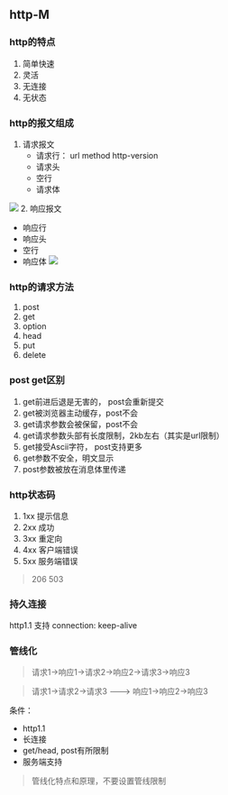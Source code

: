 ## http-M

### http的特点
1. 简单快速
2. 灵活
3. 无连接
4. 无状态

### http的报文组成
1. 请求报文
   - 请求行： url method http-version
   - 请求头
   - 空行
   - 请求体

![](https://img-blog.csdn.net/20170330192653242?watermark/2/text/aHR0cDovL2Jsb2cuY3Nkbi5uZXQvSG9sbW9meQ==/font/5a6L5L2T/fontsize/400/fill/I0JBQkFCMA==/dissolve/70/gravity/SouthEast)
2. 响应报文
   - 响应行
   - 响应头
   - 空行
   - 响应体
![](https://img-blog.csdn.net/20170330192754102?watermark/2/text/aHR0cDovL2Jsb2cuY3Nkbi5uZXQvSG9sbW9meQ==/font/5a6L5L2T/fontsize/400/fill/I0JBQkFCMA==/dissolve/70/gravity/SouthEast)
### http的请求方法
1. post
2. get
3. option
4. head
5. put
6. delete

### post get区别
1. get前进后退是无害的， post会重新提交
2. get被浏览器主动缓存，post不会
3. get请求参数会被保留，post不会
4. get请求参数头部有长度限制，2kb左右（其实是url限制）
5. get接受Ascii字符， post支持更多
6. get参数不安全，明文显示
7. post参数被放在消息体里传递


### http状态码
1. 1xx 提示信息
2. 2xx 成功 
3. 3xx 重定向
4. 4xx 客户端错误
5. 5xx 服务端错误

> 206 503 

### 持久连接
http1.1 支持 connection: keep-alive

### 管线化
>请求1->响应1->请求2->响应2->请求3->响应3

>请求1->请求2->请求3 ---> 响应1->响应2->响应3

条件： 
- http1.1
- 长连接
- get/head, post有所限制
- 服务端支持

> 管线化特点和原理，不要设置管线限制
